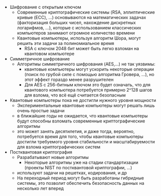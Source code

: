 * Шифрование с открытым ключом
   + Современные криптографические системы (RSA, эллиптические кривые (ECC), ...) основываются на математических задачах (факторизация больших чисел, нахождение дискретных логарифмов, ...), которые с использованием классических компьютеров занимают огромное количество времени
   + Квантовые компьютеры, используя алгоритм Шора, могут решить эти задачи за полиномиальное время
     - RSA с ключом 2048 бит может быть легко взломан на квантовом компьютере
* Симметричное шифрование
  + Алгоритмы симметричного шифрования (AES,...) не так уязвимы:
    - квантовые компьютеры могут ускорить некоторые операции (поиск по грубой силе с помощью алгоритма Гровера, ...), но этот эффект гораздо менее разрушителен
    - Для AES с 256-битным ключом это будет означать, что для квантового компьютера потребуется примерно 2^128 шагов для взлома, что всё ещё считается безопасным
* Квантовые компьютеры пока не достигли нужного уровня мощности
  + Экспериментальные квантовые компьютеры могут решать лишь очень простые задачи
  + в ближайшие годы не ожидается, что квантовые компьютеры будут способны взломать современные криптографические алгоритмы
  + это может занять десятилетия, и даже тогда, вероятно, потребуется время для того, чтобы квантовые компьютеры достигли требуемого уровня стабильности и масштабируемости для взлома криптографических систем
* Постквантовая криптография
  + Разрабатывают новые алгоритмы
    - Некоторые алгоритмы уже на стадии стандартизации (проекты NIST по постквантовой криптографии, ...)
  + используют задачи на решетках, кодирования, и др
  + На переходный период могут быть разработаны гибридные системы, это позволит обеспечить безопасность данных на несколько лет вперед
